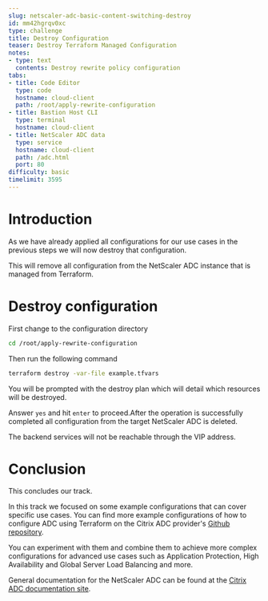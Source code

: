 ```yaml
---
slug: netscaler-adc-basic-content-switching-destroy
id: mm42hgrqv0xc
type: challenge
title: Destroy Configuration
teaser: Destroy Terraform Managed Configuration
notes:
- type: text
  contents: Destroy rewrite policy configuration
tabs:
- title: Code Editor
  type: code
  hostname: cloud-client
  path: /root/apply-rewrite-configuration
- title: Bastion Host CLI
  type: terminal
  hostname: cloud-client
- title: NetScaler ADC data
  type: service
  hostname: cloud-client
  path: /adc.html
  port: 80
difficulty: basic
timelimit: 3595
---
```

Introduction
============

As we have already applied all configurations for our use cases in the previous
steps we will now destroy that configuration.

This will remove all configuration from the NetScaler ADC instance that is managed from Terraform.

Destroy configuration
=====================
First change to the configuration directory
```bash
cd /root/apply-rewrite-configuration
```
Then run the following command
```bash
terraform destroy -var-file example.tfvars
```
You will be prompted with the destroy plan
which will detail which resources will be destroyed.

Answer `yes` and hit `enter` to proceed.After the operation is successfully completed
all configuration from the target NetScaler ADC is deleted.

The backend services will not be reachable through the VIP
address.


Conclusion
==========
This concludes our track.

In this track we focused on some example configurations that can cover specific use cases. You can find more example configurations of how to configure ADC using Terraform on the Citrix ADC provider's [Github repository](https://github.com/citrix/terraform-provider-citrixadc/tree/master/examples).

You can experiment with them and combine them to achieve more complex configurations for advanced use cases such as Application Protection, High Availability and Global Server Load Balancing and more.

General documentation for the NetScaler ADC can be found
at the [Citrix ADC documentation site](https://docs.citrix.com/en-us/citrix-adc/current-release.html).
